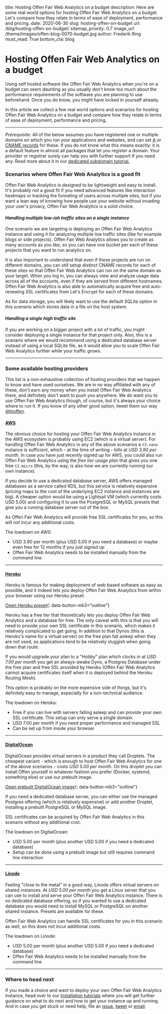title: Hosting Offen Fair Web Analytics on a budget
description: Here are some real world options for hosting Offen Fair Web Analytics on a budget. Let's compare how they relate in terms of ease of deployment, performance and pricing.
date: 2020-06-30
slug: hosting-offen-on-budget
url: /blig/hosting-offen-on-budget/
sitemap_priority: 0.7
image_url: /theme/images/offen-blog-0070-budget.jpg
author: Frederik Ring
must_read: True
bottom_cta: blog

# Hosting Offen Fair Web Analytics on a budget

Using self hosted software like Offen Fair Web Analytics when you're on a budget can seem daunting as you usually don't know too much about the performance requirements of the software you are planning to use beforehand. Once you do know, you might have locked in yourself already.

In this article we collect a few real world options and scenarios for hosting Offen Fair Web Analytics on a budget and compare how they relate in terms of ease of deployment, performance and pricing.

---

*Prerequisite:* All of the below assumes you have registered one or multiple domains on which you run your applications and websites, and can set [A](https://en.wikipedia.org/wiki/List_of_DNS_record_types#A) or [CNAME records](https://en.wikipedia.org/wiki/CNAME_record) for these. If you do not know what this means exactly: it is a default feature in almost all packages that let you register a domain. Your provider or registrar surely can help you with further support if you need any. Read more about it in our [dedicated subdomain tutorial.](https://docs.offen.dev/running-offen/setting-up-using-subdomains/)

### Scenarios where Offen Fair Web Analytics is a good fit

Offen Fair Web Analytics is designed to be lightweight and easy to install. It's probably not a good fit if you need advanced features like interaction heatmaps or tracking the funneling of users across multiple sites, but if you want a lean way of knowing how people use your website without invading your user's privacy, Offen Fair Web Analytics is a solid choice.

#### *Handling multiple low-ish traffic sites on a single instance*

One scenario we are targeting is deploying an Offen Fair Web Analytics instance and using it for analyzing multiple low traffic sites (like for example blogs or side projects). Offen Fair Web Analytics allows you to create as many accounts as you like, so you can have one bucket per each of these projects that you want to run analytics on.

It is also important to understand that even if these projects are run on different domains, you can still setup distinct CNAME records for each of these sites so that Offen Fair Web Analytics can run on the same domain as your target. When you log in, you can always view and analyze usage data across all of the accounts, even if they are served from different hostnames. Offen Fair Web Analytics is also able to automatically acquire free and auto-renewing SSL certificates from Let's Encrypt for each of these domains.

As for data storage, you will likely want to use the default SQLite option in this scenario which stores data in a file on the host system.

#### *Handling a single high traffic site*

If you are working on a bigger project with a lot of traffic, you might consider deploying a single instance for that project only. Also, this is a scenario where we would recommend using a dedicated database server instead of using a local SQLite file, as it would allow you to scale Offen Fair Web Analytics further while your traffic grows.

---

### Some available hosting providers

This list is a non-exhaustive collection of hosting providers that we happen to know and have used ourselves. We are in no way affiliated with any of these, don't earn any money when you install Offen Fair Web Analytics there, and definitely don't want to push you anywhere. We do want you to use Offen Fair Web Analytics though, of course, but it's always your choice where to run it. If you know of any other good option, tweet them our way [@hioffen](https://twitter.com/hioffen).

#### [AWS](https://aws.amazon.com/)

The obvious choice for hosting your Offen Fair Web Analytics instance in the AWS ecosystem is probably using EC2 (which is a virtual server). For handling Offen Fair Web Analytics in any of the above scenarios a `t3.nano` instance is sufficient, which - at the time of writing - bills at *USD 3.90 per month*. In case you have just recently signed up for AWS, you could also run Offen Fair Web Analytics using the *free tier usage plan* that gives you one free `t2.micro` (this, by the way, is also how we are currently running our own instance).

If you decide to use a dedicated database server, AWS offers managed databases as a service called RDS, but this service is relatively expensive (pricing maps to the cost of the underlying EC2 instance and instances are big). A cheaper option would be using a Lightsail VM (which currently costs USD 5.00) and configuring it to use the PostgreSQL or MySQL presets that give you a running database server out of the box.

As Offen Fair Web Analytics will provide free SSL certificates for you, so this will not incur any additional costs.

The lowdown on AWS:

- USD 3.90 per month (plus USD 5.00 if you need a database) or maybe even free for 12 months if you just signed up
- Offen Fair Web Analytics needs to be installed manually from the command line

---

#### [Heroku](https://www.heroku.com/)

Heroku is famous for making deployment of web based software as easy as possible, and it indeed lets you deploy Offen Fair Web Analytics from within your browser using our Heroku preset.

[Open Heroku preset](https://github.com/offen/heroku){: data-button-mb3="outline"}

Heroku has a free tier that theoretically lets you deploy Offen Fair Web Analytics and a database for free. The only caveat with this is that you will need to provide your own SSL certificate in this scenario, which makes it relatively complicated to get going. In addition to that Dynos (this is Heroku's name for a virtual server) on the free plan fall asleep when they are not used, so applications tend to be relatively sluggish when going down that route.

If you would upgrade your plan to a "Hobby" plan which clocks in at *USD 7.00 per month* you get an always-awake Dyno, a Postgres Database under the free plan and free SSL provided by Heroku (Offen Fair Web Analytics cannot acquire certificates itself when it is deployed behind the Heroku Routing Mesh).

This option is probably on the more expensive side of things, but it's definitely easy to manage, especially for a non-technical audience.

The lowdown on Heroku:

- Free if you can live with servers falling asleep and can provide your own SSL certificate. This setup can only serve a single domain.
- USD 7.00 per month if you need proper performance and managed SSL
- Can be set up from inside your browser

---

#### [DigitalOcean](https://www.digitalocean.com/)

DigitalOcean provides virtual servers in a product they call Droplets. The cheapest variant - which is enough to host Offen Fair Web Analytics for one of the above scenarios - costs *USD 5.00 per month*. On this droplet you can install Offen yourself in whatever fashion you prefer (Docker, systemd, something else) or use our prebuilt image.

[Open prebuilt DigitalOcean image](https://github.com/offen/digitalocean){: data-button-mb3="outline"}

If you need a dedicated database server, you can either use the managed Postgres offering (which is relatively expensive) or add another Droplet, installing a prebuilt PostgreSQL or MySQL image.

SSL certificates can be acquired by Offen Fair Web Analytics in this scenario without any additional cost.

The lowdown on DigitalOcean:

- USD 5.00 per month (plus another USD 5.00 if you need a dedicated database)
- Setup can be done using a prebuilt image but still requires command line interaction

---

#### [Linode](https://www.linode.com/)

Feeling "close to the metal" in a good way, Linode offers virtual servers on shared instances. At *USD 5.00 per month* you get a Linux server that you can use to install and serve your Offen Fair Web Analytics instance. There is no dedicated database offering, so if you wanted to use a dedicated database you would need to install MySQL or PostgreSQL on another shared instance. Presets are available for these.

Offen Fair Web Analytics can handle SSL certificates for you in this scenario as well, so this does not incur additional costs.

The lowdown on Linode:

- USD 5.00 per month (plus another USD 5.00 if you need a dedicated database)
- Offen Fair Web Analytics needs to be installed manually from the command line

---

### Where to head next

If you made a choice and want to deploy your own Offen Fair Web Analytics instance, head over to our [Installation tutorials](https://docs.offen.dev/running-offen/tutorials/) where you will get further guidance on what to do next and how to get your instance up and running. And in case you get stuck or need help, file an [issue](https://github.com/offen/offen/issues), [tweet](https://twitter.com/hioffen) or [email](mailto:hioffen@posteo.de).
